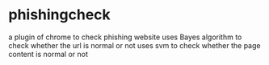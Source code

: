 # phishingcheck
a plugin of chrome to check phishing website
uses Bayes algorithm to check whether the url is normal or not
uses svm to check whether the page content is normal or not
